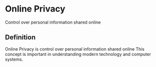 # Online Privacy

Control over personal information shared online

## Definition
Online Privacy is control over personal information shared online This concept is important in understanding modern technology and computer systems.
